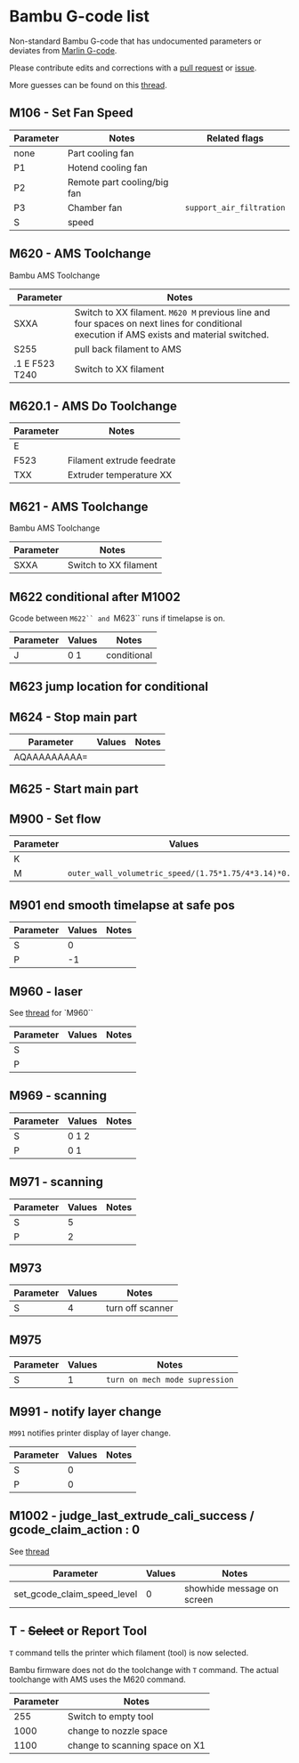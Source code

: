 # Bambu G-code list

Non-standard Bambu G-code that has undocumented parameters or deviates from [Marlin G-code](https://marlinfw.org/docs/gcode).

Please contribute edits and corrections with a [pull request](https://github.com/ansonl/mfm/pulls) or [issue](https://github.com/ansonl/mfm/issues).

More guesses can be found on this [thread](https://forum.bambulab.com/t/bambu-lab-x1-specific-g-code/666).

## M106 - Set Fan Speed

| Parameter    | Notes | Related flags |
| -------- | ------- | ------- |
| none | Part cooling fan | |
| P1 | Hotend cooling fan | |
| P2 | Remote part cooling/big fan | |
| P3 | Chamber fan | `support_air_filtration` |
| S | speed |

## M620 - AMS Toolchange

Bambu AMS Toolchange

| Parameter    | Notes |
| -------- | ------- |
| SXXA | Switch to XX filament. `M620 M` previous line and four spaces on next lines for conditional execution if AMS exists and material switched.  |
| S255 | pull back filament to AMS |
| .1 E F523 T240 | Switch to XX filament |

## M620.1 - AMS Do Toolchange

| Parameter    | Notes |
| -------- | ------- |
| E | |
| F523 | Filament extrude feedrate |
| TXX | Extruder temperature XX |

## M621 - AMS Toolchange

Bambu AMS Toolchange

| Parameter    | Notes |
| -------- | ------- |
| SXXA | Switch to XX filament |

## M622 conditional after M1002

Gcode between `M622`` and `M623`` runs if timelapse is on.

| Parameter    | Values | Notes |
| -------- | ------- | ------- |
| J | 0 1 | conditional |

## M623 jump location for conditional

## M624 - Stop main part

| Parameter    | Values | Notes |
| -------- | ------- | ------- |
| AQAAAAAAAAA= | | |

## M625 - Start main part

## M900 - Set flow

| Parameter    | Values |  Notes |
| -------- | ------- | ------- |
| K | |
| M | `outer_wall_volumetric_speed/(1.75*1.75/4*3.14)*0.02` |

## M901 end smooth timelapse at safe pos

| Parameter    | Values |  Notes |
| -------- | ------- | ------- |
| S | 0 |
| P | -1 |  |

## M960 - laser

See [thread](https://forum.bambulab.com/t/bambu-lab-x1-specific-g-code/666) for `M960``

| Parameter    | Values |  Notes |
| -------- | ------- | ------- |
| S | | |
| P | |

## M969 - scanning

| Parameter    | Values |  Notes |
| -------- | ------- | ------- |
| S | 0 1 2 |
| P | 0 1 |

## M971 - scanning

| Parameter    | Values |  Notes |
| -------- | ------- | ------- |
| S | 5 |
| P | 2 |

## M973

| Parameter    | Values |  Notes |
| -------- | ------- | ------- |
| S | 4 | turn off scanner |

## M975

| Parameter    | Values |  Notes |
| -------- | ------- | ------- |
| S | 1 | `turn on mech mode supression` |

## M991 - notify layer change

`M991` notifies printer display of layer change.

| Parameter | Values |  Notes |
| -------- | ------- | ------- |
| S | 0 | |
| P | 0 | |

## M1002 - judge_last_extrude_cali_success / gcode_claim_action : 0

See [thread](https://forum.bambulab.com/t/bambu-lab-x1-specific-g-code/666)

| Parameter | Values |  Notes |
| -------- | ------- | ------- |
| set_gcode_claim_speed_level | 0 | showhide message on screen |

## T - ~~Select~~ or Report Tool

`T` command tells the printer which filament (tool) is now selected.

Bambu firmware does not do the toolchange with `T` command. The actual toolchange with AMS uses the M620 command.

| Parameter    | Notes |
| -------- | ------- |
| 255 | Switch to empty tool |
| 1000 | change to nozzle space |
| 1100 | change to scanning space on X1 |

